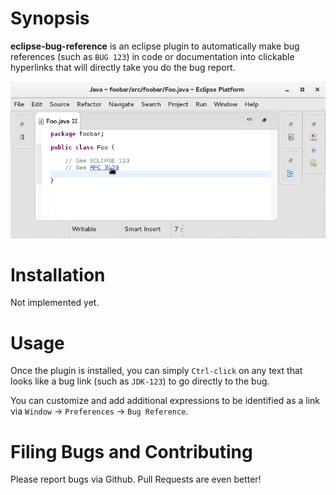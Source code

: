 Synopsis
========

**eclipse-bug-reference** is an eclipse plugin to automatically make
bug references (such as `BUG 123`) in code or documentation into
clickable hyperlinks that will directly take you do the bug report.

![Screenshot](screenshots/main.png?raw=true "Screenshot")

Installation
============

Not implemented yet.


Usage
=====

Once the plugin is installed, you can simply `Ctrl-click` on any text
that looks like a bug link (such as `JDK-123`) to go directly to the
bug.

You can customize and add additional expressions to be identified as a
link via `Window` -> `Preferences` -> `Bug Reference`.


Filing Bugs and Contributing
============================

Please report bugs via Github. Pull Requests are even better!
